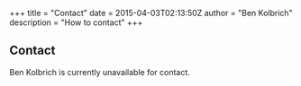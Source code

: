 +++
title = "Contact"
date = 2015-04-03T02:13:50Z
author = "Ben Kolbrich"
description = "How to contact"
+++

## Contact

Ben Kolbrich is currently unavailable for contact.